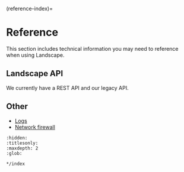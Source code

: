 (reference-index)=
# Reference

This section includes technical information you may need to reference when using Landscape.

## Landscape API

We currently have a REST API and our legacy API.

## Other

- [Logs](/reference/logs/logs)
- [Network firewall](/reference/networking/network-firewall)


```{toctree}
:hidden:
:titlesonly:
:maxdepth: 2
:glob:

*/index